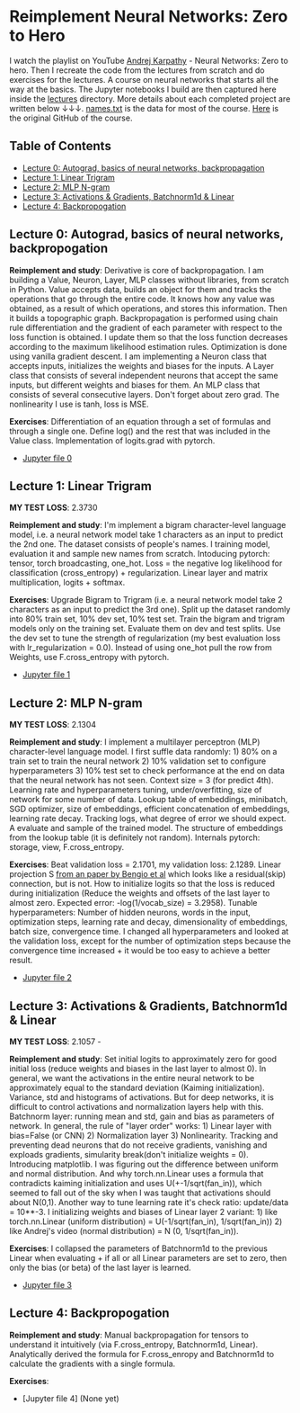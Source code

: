 # Reimplement Neural Networks: Zero to Hero
I watch the playlist on YouTube [Andrej Karpathy](https://www.youtube.com/@AndrejKarpathy) - Neural Networks: Zero to hero. Then I recreate the code from the lectures from scratch and do exercises for the lectures. A course on neural networks that starts all the way at the basics. The Jupyter notebooks I build are then captured here inside the [lectures](https://github.com/olegdavydovai/reimplement-nn-zero-to-hero/tree/main/lectures) directory. More details about each completed project are written below ↓↓↓. [names.txt](https://github.com/olegdavydovai/reimplement-nn-zero-to-hero/blob/main/names.txt) is the data for most of the course. [Here](https://github.com/karpathy/nn-zero-to-hero?tab=readme-ov-file) is the original GitHub of the course.

## Table of Contents
- [Lecture 0: Autograd, basics of neural networks, backpropagation](#lecture-0-autograd-basics-of-neural-networks-backpropogation)
- [Lecture 1: Linear Trigram](#lecture-1-linear-trigram)
- [Lecture 2: MLP N-gram](#lecture-2-mlp-n-gram)
- [Lecture 3: Activations & Gradients, Batchnorm1d & Linear](#lecture-3-activations--gradients-batchnorm1d--linear)
- [Lecture 4: Backpropogation](#lecture-4-backpropogation)

## Lecture 0: Autograd, basics of neural networks, backpropogation
**Reimplement and study**: Derivative is core of backpropagation. I am building a Value, Neuron, Layer, MLP classes without libraries, from scratch in Python. Value accepts data, builds an object for them and tracks the operations that go through the entire code. It knows how any value was obtained, as a result of which operations, and stores this information. Then it builds a topographic graph. Backpropagation is performed using chain rule differentiation and the gradient of each parameter with respect to the loss function is obtained. I update them so that the loss function decreases according to the maximum likelihood estimation rules. Optimization is done using vanilla gradient descent. I am implementing a Neuron class that accepts inputs, initializes the weights and biases for the inputs. A Layer class that consists of several independent neurons that accept the same inputs, but different weights and biases for them. An MLP class that consists of several consecutive layers. Don't forget about zero grad. The nonlinearity I use is tanh, loss is MSE.

**Exercises**: Differentiation of an equation through a set of formulas and through a single one. Define log() and the rest that was included in the Value class. Implementation of logits.grad with pytorch.
- [Jupyter file 0](https://github.com/olegdavydovai/reimplement-nn-zero-to-hero/blob/main/lectures/lecture_0_autograd(micrograd).ipynb)

## Lecture 1: Linear Trigram
**MY TEST LOSS**: 2.3730

**Reimplement and study**: I'm implement a bigram character-level language model, i.e. a neural network model take 1 characters as an input to predict the 2nd one. The dataset consists of people's names. I training model, evaluation it and sample new names from scratch. Intoducing pytorch: tensor, torch broadcasting, one_hot. Loss = the negative log likelihood for classification (cross_entropy) + regularization. Linear layer and matrix multiplication, logits + softmax.

**Exercises**: Upgrade Bigram to Trigram (i.e. a neural network model take 2 characters as an input to predict the 3rd one). Split up the dataset randomly into 80% train set, 10% dev set, 10% test set. Train the bigram and trigram models only on the training set. Evaluate them on dev and test splits. Use the dev set to tune the strength of regularization (my best evaluation loss with lr_regularization = 0.0). Instead of using one_hot pull the row from Weights, use F.cross_entropy with pytorch.
- [Jupyter file 1](https://github.com/olegdavydovai/reimplement-nn-zero-to-hero/blob/main/lectures/lecture_1_trigram_bigram.ipynb)

## Lecture 2: MLP N-gram
**MY TEST LOSS**: 2.1304

**Reimplement and study**: I implement a multilayer perceptron (MLP) character-level language model. I first suffle data randomly: 1) 80% on a train set to train the neural network 2) 10% validation set to configure hyperparameters 3) 10% test set to check performance at the end on data that the neural network has not seen. Context size = 3 (for predict 4th). Learning rate and hyperparameters tuning, under/overfitting, size of network for some number of data. Lookup table of embeddings, minibatch, SGD optimizer, size of embeddings, efficient concatenation of embeddings, learning rate decay. Tracking logs, what degree of error we should expect. A evaluate and sample of the trained model. The structure of embeddings from the lookup table (it is definitely not random). Internals pytorch: storage, view, F.cross_entropy.

**Exercises**: Beat validation loss = 2.1701, my validation loss: 2.1289. Linear projection S [from an paper by Bengio et al](https://www.jmlr.org/papers/volume3/bengio03a/bengio03a.pdf) which looks like a residual(skip) connection, but is not. How to initialize logits so that the loss is reduced during initialization (Reduce the weights and offsets of the last layer to almost zero. Expected error: -log(1/vocab_size) = 3.2958). Tunable hyperparameters: Number of hidden neurons, words in the input, optimization steps, learning rate and decay, dimensionality of embeddings, batch size, convergence time. I changed all hyperparameters and looked at the validation loss, except for the number of optimization steps because the convergence time increased + it would be too easy to achieve a better result.
- [Jupyter file 2](https://github.com/olegdavydovai/reimplement-nn-zero-to-hero/blob/main/lectures/lecture_2_MLP_fourgram.ipynb)

## Lecture 3: Activations & Gradients, Batchnorm1d & Linear
**MY TEST LOSS**: 2.1057 -

**Reimplement and study**: Set initial logits to approximately zero for good initial loss (reduce weights and biases in the last layer to almost 0). In general, we want the activations in the entire neural network to be approximately equal to the standard deviation (Kaiming initialization). Variance, std and histograms of activations. But for deep networks, it is difficult to control activations and normalization layers help with this. Batchnorm layer: running mean and std, gain and bias as parameters of network. In general, the rule of "layer order" works: 1) Linear layer with bias=False (or CNN) 2) Normalization layer 3) Nonlinearity. Tracking and preventing dead neurons that do not receive gradients, vanishing and exploads gradients, simularity break(don't initialize weights = 0). Introducing matplotlib. I was figuring out the difference between uniform and normal distribution. And why torch.nn.Linear uses a formula that contradicts kaiming initialization and uses U(+-1/sqrt(fan_in)), which seemed to fall out of the sky when I was taught that activations should about N(0,1). Another way to tune learning rate it's check ratio: update/data = 10**-3. I initializing weights and biases of Linear layer 2 variant: 1) like torch.nn.Linear (uniform distribution) = U(-1/sqrt(fan_in), 1/sqrt(fan_in)) 2) like Andrej's video (normal distribution) = N (0, 1/sqrt(fan_in)).

**Exercises**: I collapsed the parameters of Batchnorm1d to the previous Linear when evaluating + if all or all Linear parameters are set to zero, then only the bias (or beta) of the last layer is learned.
- [Jupyter file 3](https://github.com/olegdavydovai/reimplement-nn-zero-to-hero/blob/main/lectures/lecture_3_Activations%20%26%20Gradients%2C%20Batchnorm1d%20%26%20Linear.ipynb)

## Lecture 4: Backpropogation
**Reimplement and study**: Manual backpropagation for tensors to understand it intuitively (via F.cross_entropy, Batchnorm1d, Linear). Analytically derived the formula for F.cross_enropy and Batchnorm1d to calculate the gradients with a single formula.

**Exercises**:

- [Jupyter file 4] (None yet)
